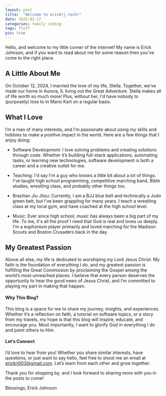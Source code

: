 ```yaml
---
layout: post
title:  "Welcome to erickrj.tech!"
date: 2025-02-17
categories: family coding 
tags: fluff 
pin: true
---
```


Hello, and welcome to my little corner of the internet! My name is Erick Johnson, and if you want to read about me for some reason then you've come to the right place.

## A Little About Me
On October 12, 2024, I married the love of my life, Stella. Together, we’ve made our home in Aurora, IL  living out the Great Adventure. Stella makes all of life worth so much more! Plus, without her, I'd have nobody to (purposely) lose to in Mario Kart on a regular basis.

## What I Love
I’m a man of many interests, and I’m passionate about using my skills and hobbies to make a positive impact in the world. Here are a few things that I anjoy doing:

* Software Development: I love solving problems and creating solutions through code. Whether it’s building full-stack applications, automating tasks, or learning new technologies, software development is both a career and a creative outlet for me.

* Teaching: I'd say I'm a guy who knows a little bit about a lot of things. I've taught high school programming, competitive marching band, Bible studies, wrestling class, and probably other things too.

* Brazilian Jiu Jitsu: Currently, I am a BJJ blue belt and technically a Judo green belt, but I've been grappling for many years. I teach a wrestling class at my local gym, and have coached at the high school level.

* Music: Ever since high school, music has always been a big part of my life. To me, it's all the proof I need that God is real and loves us deeply. I'm a euphonium player primarily and loved marching for the Madison Scouts and Boston Crusaders back in the day.

## My Greatest Passion

Above all else, my life is dedicated to worshiping my Lord Jesus Christ. My faith is the foundation of everything I do, and my greatest passion is fulfilling the Great Commission by proclaiming the Gospel among the world’s most unreached places. I believe that every person deserves the opportunity to hear the good news of Jesus Christ, and I’m committed to playing my part in making that happen.

#### Why This Blog?

This blog is a space for me to share my journey, insights, and experiences. Whether it’s a reflection on faith, a tutorial on software topics, or a story from my travels, my hope is that this blog will inspire, educate, and encourage you. Most importantly, I want to glorify God in everything I do and point others to Him.

#### Let’s Connect

I’d love to hear from you! Whether you share similar interests, have questions, or just want to say hello, feel free to shoot me an email at erickrj003@gmail.com. Let’s learn from each other and grow together.

Thank you for stopping by, and I look forward to sharing more with you in the posts to come!

Blessings,
Erick Johnson